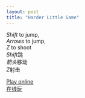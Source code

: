 ```yaml
---
layout: post
title: "Harder Little Game"
---
```

*Shift* to jump,  
*Arrows* to jump,  
*Z* to shoot  
*Shift*跳  
*箭头*移动  
*Z*射击  
  
[Play online](/GR/)  
[在线玩](/GR/)  